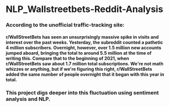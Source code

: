 # NLP_Wallstreetbets-Reddit-Analysis

### According to the unofficial traffic-tracking site:

#### r/WallStreetBets has seen an unsurprisingly massive spike in visits and interest over the past weeks. Yesterday, the subreddit counted a pathetic 4 million subscribers. Overnight, however, over 1.5 million new accounts jumped aboard, bringing the total to around 5.5 million at the time of writing this. Compare that to the beginning of 2021, when r/WallStreetBets saw about 1.7 million total subscriptions. We're not math whizzes or anything, but if we're figuring this right, r/WallStreetBets added the same number of people overnight that it began with this year in total.

### This project digs deeper into this fluctuation using sentiment analysis and NLP.
